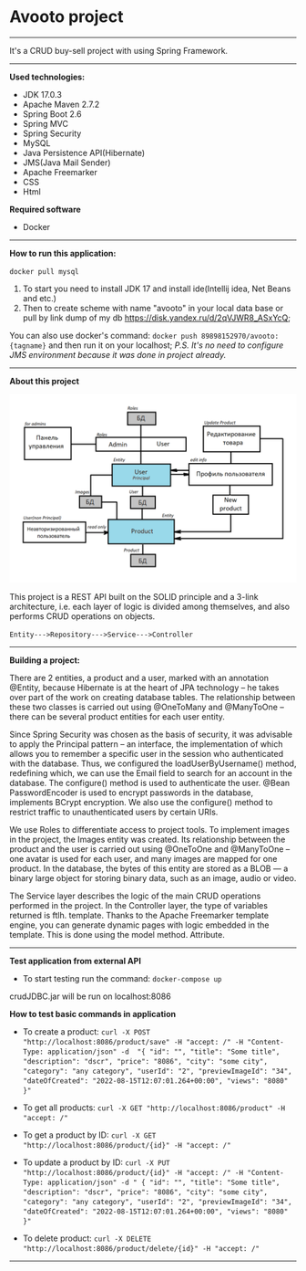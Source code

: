 Avooto project
=


---
It's a CRUD buy-sell project with using Spring Framework.

---
**Used technologies:**

- JDK 17.0.3
- Apache Maven 2.7.2
- Spring Boot 2.6
- Spring MVC
- Spring Security
- MySQL
- Java Persistence API(Hibernate) 
- JMS(Java Mail Sender)
- Apache Freemarker
- CSS
- Html

**Required software**
- Docker

---
**How to run this application:**

`docker pull mysql`

1. To start you need to install JDK 17 and install ide(Intellij idea, Net Beans and etc.)
2. Then to create scheme with name "avooto" in your local data base or pull by link dump of my db <https://disk.yandex.ru/d/2qVJWR8_ASxYcQ>;

You can also use docker's command: `docker push 89898152970/avooto:{tagname}` and then run it on your localhost;
_P.S. It's no need to configure JMS environment because it was done in project already._
___

**About this project**

![](https://github.com/Gricev/Avooto/blob/master/Scheme.png)

This project is a REST API built on the SOLID principle and a 3-link architecture, i.e. each layer of logic is divided among themselves, and also performs CRUD operations on objects.


`Entity--->Repository--->Service--->Controller`

---

**Building a project:**

There are 2 entities, a product and a user, marked with an annotation @Entity, because Hibernate is at the heart of JPA technology – he takes over part of the work on creating database tables.
The relationship between these two classes is carried out using @OneToMany and
@ManyToOne – there can be several product entities for each user entity.

Since Spring Security was chosen as the basis of security, it was advisable to apply the Principal pattern – an interface, the implementation of which allows you to remember a specific user in the session who authenticated with the database. Thus, we configured the loadUserByUsername() method, redefining which, we can use the Email field to search for an account in the database. The configure() method is used to authenticate the user. @Bean PasswordEncoder is used to encrypt passwords in the database, implements BCrypt encryption. We also use the configure() method to restrict traffic to unauthenticated users by certain URIs.

We use Roles to differentiate access to project tools.
To implement images in the project, the Images entity was created. Its relationship between the product and the user is carried out using @OneToOne and @ManyToOne – one avatar is used for each user, and many images are mapped for one product. In the database, the bytes of this entity are stored as a BLOB — a binary large object for storing binary data, such as an image, audio or video.

The Service layer describes the logic of the main CRUD operations performed in the project.
In the Controller layer, the type of variables returned is ftlh. template.
Thanks to the Apache Freemarker template engine, you can generate dynamic pages with logic embedded in the template. This is done using the model method. Attribute.
___

**Test application from external API**

- To start testing run the command: `docker-compose up`

crudJDBC.jar will be run on localhost:8086

**How to test basic commands in application**

- To create a product: `curl -X POST "http://localhost:8086/product/save" -H "accept: /" -H "Content-Type: application/json" -d 
"{
  "id": "",
  "title": "Some title",
  "description": "dscr",
  "price": "8086",
  "city": "some city",
  "category": "any category",
  "userId": "2",
  "previewImageId": "34",
  "dateOfCreated": "2022-08-15T12:07:01.264+00:00",
  "views": "8080"
}"`

- To get all products: `curl -X GET "http://localhost:8086/product" -H "accept: /"`

- To get a product by ID: `curl -X GET "http://localhost:8086/product/{id}" -H "accept: /"`

- To update a product by ID: `curl -X PUT "http://localhost:8086/product/{id}" -H "accept: /" -H "Content-Type: application/json" -d "
{
  "id": "",
  "title": "Some title",
  "description": "dscr",
  "price": "8086",
  "city": "some city",
  "category": "any category",
  "userId": "2",
  "previewImageId": "34",
  "dateOfCreated": "2022-08-15T12:07:01.264+00:00",
  "views": "8080"
}"`

- To delete product: `curl -X DELETE "http://localhost:8086/product/delete/{id}" -H "accept: /"`

___



